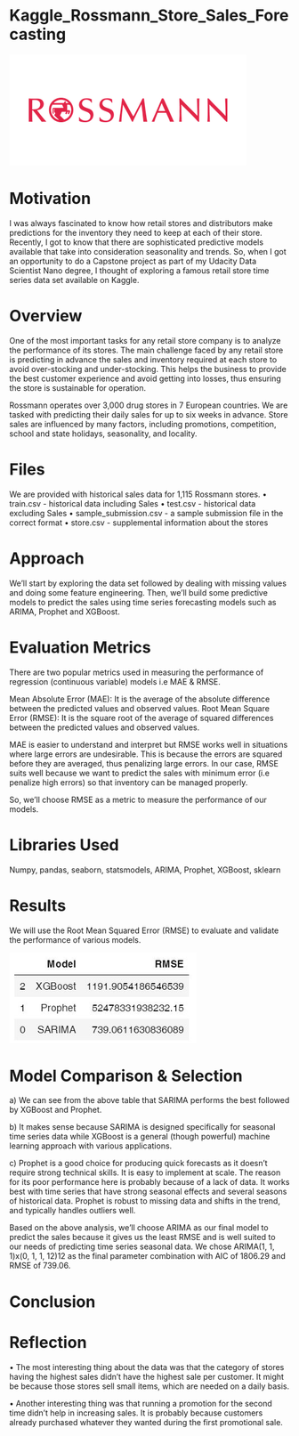 # Kaggle_Rossmann_Store_Sales_Forecasting

![alt text](https://github.com/kapilahuja11/Predicting-Sales/blob/main/rossmann.png)

# Motivation 
I was always fascinated to know how retail stores and distributors make predictions for the inventory they need to keep at each of their store. Recently, I got to know that there are sophisticated predictive models available that take into consideration seasonality and trends. So, when I got an opportunity to do a Capstone project as part of my Udacity Data Scientist Nano degree, I thought of exploring a famous retail store time series data set available on Kaggle.

# Overview
One of the most important tasks for any retail store company is to analyze the performance of its stores. The main challenge faced by any retail store is predicting in advance the sales and inventory required at each store to avoid over-stocking and under-stocking. This helps the business to provide the best customer experience and avoid getting into losses, thus ensuring the store is sustainable for operation.

Rossmann operates over 3,000 drug stores in 7 European countries. We are tasked with predicting their daily sales for up to six weeks in advance. Store sales are influenced by many factors, including promotions, competition, school and state holidays, seasonality, and locality. 

# Files
We are provided with historical sales data for 1,115 Rossmann stores. 
•	train.csv - historical data including Sales
•	test.csv - historical data excluding Sales
•	sample_submission.csv - a sample submission file in the correct format
•	store.csv - supplemental information about the stores

# Approach
We’ll start by exploring the data set followed by dealing with missing values and doing some feature engineering. Then, we’ll build some predictive models to predict the sales using time series forecasting models such as ARIMA, Prophet and XGBoost.

# Evaluation Metrics
There are two popular metrics used in measuring the performance of regression (continuous variable) models i.e MAE & RMSE.

Mean Absolute Error (MAE): It is the average of the absolute difference between the predicted values and observed values.
Root Mean Square Error (RMSE): It is the square root of the average of squared differences between the predicted values and observed values.

MAE is easier to understand and interpret but RMSE works well in situations where large errors are undesirable. This is because the errors are squared before they are averaged, thus penalizing large errors. In our case, RMSE suits well because we want to predict the sales with minimum error (i.e penalize high errors) so that inventory can be managed properly.

So, we’ll choose RMSE as a metric to measure the performance of our models.

# Libraries Used
Numpy, pandas, seaborn, statsmodels, ARIMA, Prophet, XGBoost, sklearn

# Results
We will use the Root Mean Squared Error (RMSE) to evaluate and validate the performance of various models. 


![alt text](https://github.com/kapilahuja11/Predicting-Sales/blob/main/model_comparison.jpeg)

# Model Comparison & Selection
a) We can see from the above table that SARIMA performs the best followed by XGBoost and Prophet.

b) It makes sense because SARIMA is designed specifically for seasonal time series data while XGBoost is a general (though powerful) machine learning approach with various applications.

c) Prophet is a good choice for producing quick forecasts as it doesn’t require strong technical skills. It is easy to implement at scale. The reason for its poor performance here is probably because of a lack of data. It works best with time series that have strong seasonal effects and several seasons of historical data. Prophet is robust to missing data and shifts in the trend, and typically handles outliers well.

Based on the above analysis, we’ll choose ARIMA as our final model to predict the sales because it gives us the least RMSE and is well suited to our needs of predicting time series seasonal data. We chose ARIMA(1, 1, 1)x(0, 1, 1, 12)12 as the final parameter combination with AIC of 1806.29 and RMSE of 739.06.

# Conclusion

# Reflection
•	The most interesting thing about the data was that the category of stores having the highest sales didn’t have the highest sale per customer. It might be because those stores sell small items, which are needed on a daily basis.

•	Another interesting thing was that running a promotion for the second time didn’t help in increasing sales. It is probably because customers already purchased whatever they wanted during the first promotional sale.
